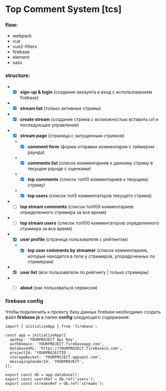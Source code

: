 # Top Comment System [tcs]

### flow:
- webpack
- vue
- vue2-filters
- firebase
- element
- sass

### structure:
- - [x] **sign-up & login** (создание аккаунта и вход с использованием firebase)
- - [x] **stream list** (только активные стримы)
- - [x] **create stream** (создание стрима с возможностью вставить url и последующее управление)
- - [x] **stream page** (страница с запущенным стримом)
  - - [x] **comment form** (форма отправки комментария с таймером раунда)
  - - [x] **comments list** (список комментариев к данному стриму в текущем раунде с оценками)
  - - [x] **top comments** (список топ10 комментариев к текущему стриму)
  - - [x] **top users** (список топ5 комментаторов текущего стрима)
- - [ ] **top stream comments** (список топ100 комментариев определенного стримера за все время)
- - [ ] **top stream users** (список топ100 комментаторов определенного стримера за все время)
- - [x] **user profile** (страница пользователя с рейтингом)
  - - [x] **top user comments by streamer** (список комментариев, которые находятся в топе у стримеров, упорядоченных по стримерам)
- - [x] **user list** (все пользователи по рейтингу | только стримеры)
- - [ ] **about** (как пользоваться сервисом)


### firebase config

Чтобы подключить к проекту базу данных firebase необходимо создать файл **firebase.js** в папке **config** следующего содержания:

```
import { initializeApp } from 'firebase';

const app = initializeApp({
  apiKey: 'YOURPROJECT Api Key',
  authDomain: 'YOURPROJECT.firebaseapp.com',
  databaseURL: 'https://YOURPROJECT.firebaseio.com',
  projectId: 'YOURPROJECTID',
  storageBucket: 'YOURPROJECT.appspot.com',
  messagingSenderId: 'YOURPROJECT',
});

export const db = app.database();
export const usersRef = db.ref('users');
export const streamsRef = db.ref('streams');
```